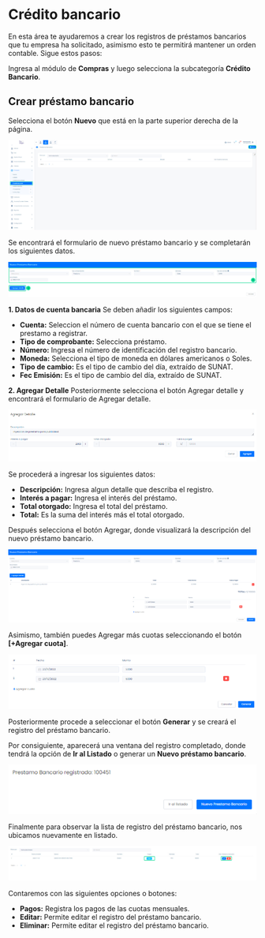 # Crédito bancario

En esta área te ayudaremos a crear los registros de préstamos bancarios que tu empresa ha solicitado, asimismo esto te permitirá mantener un orden contable. Sigue estos pasos:

Ingresa al módulo de **Compras** y luego selecciona la subcategoría **Crédito Bancario**.

## Crear préstamo bancario

Selecciona el botón **Nuevo** que está en la parte superior derecha de la página.

![Alt text](img/2_credito.jpg)

Se encontrará el formulario de nuevo préstamo bancario y se completarán los siguientes datos.

![Alt text](img/3_credito.jpg)

**1. Datos de cuenta bancaria**
Se deben añadir los siguientes campos:

- **Cuenta:** Seleccion el número de cuenta bancario con el que se tiene el prestamo a registrar.
- **Tipo de comprobante:** Selecciona préstamo.
- **Número:** Ingresa el número de identificación del registro bancario.
- **Moneda:** Selecciona el tipo de moneda en dólares americanos o Soles.
- **Tipo de cambio:** Es el tipo de cambio del día, extraído de SUNAT.
- **Fec Emisión:** Es el tipo de cambio del día, extraído de SUNAT.

**2. Agregar Detalle**
Posteriormente selecciona el botón Agregar detalle y encontrará el formulario de Agregar detalle.

![Alt text](img/4_crdito.jpg)

Se procederá a ingresar los siguientes datos:

- **Descripción:** Ingresa algun detalle que describa el registro.
- **Interés a pagar:** Ingresa el interés del préstamo.
- **Total otorgado:** Ingresa el total del préstamo.
- **Total:** Es la suma del interés más el total otorgado.

Después selecciona el botón Agregar, donde visualizará la descripción del nuevo préstamo bancario.

![Alt text](img/5_crdito.png)

Asimismo, también puedes Agregar más cuotas seleccionando el botón **[+Agregar cuota]**.

![Alt text](img/6_crdito.png)

Posteriormente procede a seleccionar el botón **Generar** y se creará el registro del préstamo bancario.

Por consiguiente, aparecerá una ventana del registro completado, donde tendrá la opción de **Ir al Listado** o generar un **Nuevo préstamo bancario**.

![Alt text](img/7_crdito.png)

Finalmente para observar la lista de registro del préstamo bancario, nos ubicamos nuevamente en listado.

![Alt text](img/9_credito.jpg)

Contaremos con las siguientes opciones o botones:

- **Pagos:** Registra los pagos de las cuotas mensuales.
- **Editar:** Permite editar el registro del préstamo bancario.
- **Eliminar:** Permite editar el registro del préstamo bancario.
